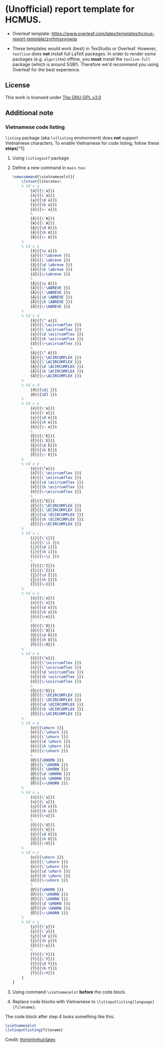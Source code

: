 # (Unofficial) report template for HCMUS.

- Overleaf template: https://www.overleaf.com/latex/templates/hcmus-report-template/zyrhmsxynwqs

- These templates would work (best) in TexStudio or Overleaf. However, `textlive` does **not** install full LaTeX packages. In order to render some packages (e.g. `algorithm`) offline, you **must** install the `texlive-full` package (which is around 5GB!). Therefore we'd recommend you using Overleaf for the best experience. 

## License
This work is licensed under [The GNU GPL v3.0](LICENSE)

## Additional note

### Vietnamese code listing
`listing` package (aka `lstlisting` environment) does **not** support Vietnamese characters. To enable Vietnamese for code listing, follow these **steps**[^1]:

1. Using `listingsutf` package
2. Define a new command in `main.tex`:

	```latex
	\newcommand{\vietnameselst}{
		\lstset{literate=%
		% Vần a
			{á}{{\'a}}1
			{à}{{\`a}}1
			{ạ}{{\d a}}1
			{ả}{{\h a}}1
			{ã}{{\~ a}}1
			%
			{Á}{{\'A}}1
			{À}{{\`A}}1
			{Ạ}{{\d A}}1
			{Ả}{{\h A}}1
			{Ã}{{\~ A}}1
		%
		% Vần ă
			{ă}{{\u a}}1
			{ắ}{{\'\abreve }}1
			{ằ}{{\`\abreve }}1
			{ặ}{{\d \abreve }}1
			{ẳ}{{\h \abreve }}1
			{ẵ}{{\~\abreve }}1
			%
			{Ă}{{\u A}}1
			{Ắ}{{\'\ABREVE }}1
			{Ằ}{{\`\ABREVE }}1
			{Ặ}{{\d \ABREVE }}1
			{Ẳ}{{\h \ABREVE }}1
			{Ẵ}{{\~\ABREVE }}1
		%
		% Vần â
			{â}{{\^ a}}1
			{ấ}{{\'\acircumflex }}1
			{ầ}{{\`\acircumflex }}1
			{ậ}{{\d \acircumflex }}1
			{ẩ}{{\h \acircumflex }}1
			{ẫ}{{\~\acircumflex }}1
			%
			{Â}{{\^ A}}1
			{Ấ}{{\'\ACIRCUMFLEX }}1
			{Ầ}{{\`\ACIRCUMFLEX }}1
			{Ậ}{{\d \ACIRCUMFLEX }}1
			{Ẩ}{{\h \ACIRCUMFLEX }}1
			{Ẫ}{{\~\ACIRCUMFLEX }}1
		%
		% Vần đ
			{đ}{{\dj }}1
			{Đ}{{\DJ }}1
		%
		% Vần e
			{é}{{\'e}}1
			{è}{{\`e}}1
			{ẹ}{{\d e}}1
			{ẻ}{{\h e}}1
			{ẽ}{{\~ e}}1
			%
			{É}{{\'E}}1
			{È}{{\`E}}1
			{Ẹ}{{\d E}}1
			{Ẻ}{{\h E}}1
			{Ẽ}{{\~ E}}1
		%
		% Vần ê
			{ê}{{\^e}}1
			{ế}{{\'\ecircumflex }}1
			{ề}{{\`\ecircumflex }}1
			{ệ}{{\d \ecircumflex }}1
			{ể}{{\h \ecircumflex }}1
			{ễ}{{\~\ecircumflex }}1
			%
			{Ê}{{\^E}}1
			{Ế}{{\'\ECIRCUMFLEX }}1
			{Ề}{{\`\ECIRCUMFLEX }}1
			{Ệ}{{\d \ECIRCUMFLEX }}1
			{Ể}{{\h \ECIRCUMFLEX }}1
			{Ễ}{{\~\ECIRCUMFLEX }}1
		%
		% Vần i
			{í}{{\'i}}1
			{ì}{{\`\i }}1
			{ị}{{\d i}}1
			{ỉ}{{\h i}}1
			{ĩ}{{\~\i }}1
			%
			{Í}{{\'I}}1
			{Ì}{{\`I}}1
			{Ị}{{\d I}}1
			{Ỉ}{{\h I}}1
			{Ĩ}{{\~I}}1
		%
		% Vần o
			{ó}{{\'o}}1
			{ò}{{\`o}}1
			{ọ}{{\d o}}1
			{ỏ}{{\h o}}1
			{õ}{{\~o}}1
			%
			{Ó}{{\'O}}1
			{Ò}{{\`O}}1
			{Ọ}{{\d O}}1
			{Ỏ}{{\h O}}1
			{Õ}{{\~O}}1
		%
		% Vần ô
			{ô}{{\^o}}1
			{ố}{{\'\ocircumflex }}1
			{ồ}{{\`\ocircumflex }}1
			{ộ}{{\d \ocircumflex }}1
			{ổ}{{\h \ocircumflex }}1
			{ỗ}{{\~\ocircumflex }}1
			%
			{Ô}{{\^O}}1
			{Ố}{{\'\OCIRCUMFLEX }}1
			{Ồ}{{\`\OCIRCUMFLEX }}1
			{Ộ}{{\d \OCIRCUMFLEX }}1
			{Ổ}{{\h \OCIRCUMFLEX }}1
			{Ỗ}{{\~\OCIRCUMFLEX }}1
		%
		% Vần ơ
			{ơ}{{\ohorn }}1
			{ớ}{{\'\ohorn }}1
			{ờ}{{\`\ohorn }}1
			{ợ}{{\d \ohorn }}1
			{ở}{{\h \ohorn }}1
			{ỡ}{{\~\ohorn }}1
			%
			{Ơ}{{\OHORN }}1
			{Ớ}{{\'\OHORN }}1
			{Ờ}{{\`\OHORN }}1
			{Ợ}{{\d \OHORN }}1
			{Ở}{{\h \OHORN }}1
			{Ỡ}{{\~\OHORN }}1
		%
		% Vần u
			{ú}{{\'u}}1
			{ù}{{\`u}}1
			{ụ}{{\d u}}1
			{ủ}{{\h u}}1
			{ũ}{{\~u}}1
			%
			{Ú}{{\'U}}1
			{Ù}{{\`U}}1
			{Ụ}{{\d U}}1
			{Ủ}{{\h U}}1
			{Ũ}{{\~U}}1
		%
		% Vần ư
			{ư}{{\uhorn }}1
			{ứ}{{\'\uhorn }}1
			{ừ}{{\`\uhorn }}1
			{ự}{{\d \uhorn }}1
			{ử}{{\h \uhorn }}1
			{ữ}{{\~\uhorn }}1
			%
			{Ư}{{\UHORN }}1
			{Ứ}{{\'\UHORN }}1
			{Ừ}{{\`\UHORN }}1
			{Ự}{{\d \UHORN }}1
			{Ử}{{\h \UHORN }}1
			{Ữ}{{\~\UHORN }}1
		%
		% Vần y
			{ý}{{\'y}}1
			{ỳ}{{\`y}}1
			{ỵ}{{\d y}}1
			{ỷ}{{\h y}}1
			{ỹ}{{\~y}}1
			%
			{Ý}{{\'Y}}1
			{Ỳ}{{\`Y}}1
			{Ỵ}{{\d Y}}1
			{Ỷ}{{\h Y}}1
			{Ỹ}{{\~Y}}1
		}
	}
	```

3. Using command `\vietnameselst` **before** the code block.
4. Replace code blocks with Vietnamese to `\lstinputlisting[language]{filename}`.

The code block after step 4 looks something like this:
```latex
\vietnameselst
\lstinputlisting{filename}
```

Credit: [thiminhnhut/latex](https://github.com/thiminhnhut/latex/blob/master/tips/listings/tiengviet-trong-listings/tiengviet-trong-listings.tex)


